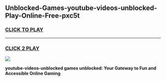 
## Unblocked-Games-youtube-videos-unblocked-Play-Online-Free-pxc5t
<h3>
<a href="https://premium76.site?title=youtube-videos-unblocked&ref=26A">CLICK TO PLAY</a></h3>
<hr>

<h3>
<a href="https://premium76.site?title=youtube-videos-unblocked&ref=26A">CLICK 2 PLAY</a>
  
</h3>

<a href="https://premium76.site?title=youtube-videos-unblocked&ref=26A"><img src="https://clearcache.store/games.png"></a>


**youtube-videos-unblocked games unblocked: Your Gateway to Fun and Accessible Online Gaming**
